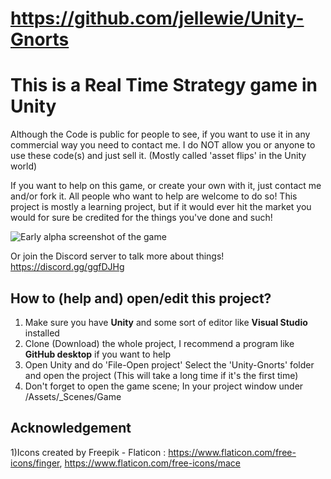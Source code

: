 # https://github.com/jellewie/Unity-Gnorts

# This is a Real Time Strategy game in Unity
Although the Code is public for people to see, if you want to use it in any commercial way you need to contact me.
I do NOT allow you or anyone to use these code(s) and just sell it. (Mostly called 'asset flips' in the Unity world)

If you want to help on this game, or create your own with it, just contact me and/or fork it. 
All people who want to help are welcome to do so! 
This project is mostly a learning project, but if it would ever hit the market you would for sure be credited for the things you've done and such!

![Early alpha screenshot of the game](https://i.imgur.com/PZfCLHh.png)

Or join the Discord server to talk more about things!
https://discord.gg/ggfDJHg



## How to (help and) open/edit this project?
1) Make sure you have __Unity__ and some sort of editor like __Visual Studio__ installed
2) Clone (Download) the whole project, I recommend a program like __GitHub desktop__ if you want to help
3) Open Unity and do 'File-Open project' Select the 'Unity-Gnorts' folder and open the project (This will take a long time if it's the first time)
4) Don't forget to open the game scene; In your project window under /Assets/_Scenes/Game



 ## Acknowledgement
 1)Icons created by Freepik - Flaticon : https://www.flaticon.com/free-icons/finger, https://www.flaticon.com/free-icons/mace